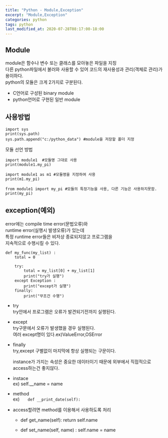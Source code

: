 ```yaml
---
title: "Python - Module,Exception"
excerpt: "Module,Exception"
categories: python
tags: python
last_modified_at: 2020-07-28T08:17:00-18:00
---
```

## Module
module은 함수나 변수 또는 클래스를 모아놓은 파일을 지칭  
다른 python파일에서 불러와 사용할 수 있어 코드의 재사용성과 관리(객체로 관리)가 용이하다.  
python의 모듈은 크게 2가지로 구분된다.  
- C언어로 구성된 binary module  
- python언어로 구현된 일반 module  




## 사용방법

``` 
import sys
print(sys.path)
sys.path.append("c:/python_data") #module을 저장할 폴더 지정
```  

모듈 선언 방법  

```
import module1	#모듈명 그대로 사용
print(module1.my_pi)

import module1 as m1 #모듈명을 지정하여 사용
print(m1.my_pi)

from module1 import my_pi #모듈의 특정기능을 사용, 다른 기능은 사용하지못함.
print(my_pi)
```  
   
## exception(예외)  
error에는 compile time error(문법오류)와  
runtime error(실행시 발생오류)가 있는데  
특정 runtime error들은 비저상 종료되지않고 프로그램을  
지속적으로 수행시킬 수 있다.  

```
def my_func(my_list) :
	total = 0
	
	try:
		total = my_list[0] + my_list[1]
		print("try가 실행")
	except Exception :
		print("except가 실행")
	finally:
		print("무조건 수행")
```

- try  
	try안에서 프로그램은 오류가 발견되기전까지 실행된다.  
- except  
	try구문에서 오류가 발생했을 경우 실행된다.  
	여러 except명이 있다.ex)ValueError,OSError  
- finally  
	try,except 구별없이 마지막에 항상 실행되는 구문이다.
	

  instance가 가지는 속성은 중요한 데이터이기 때문에 외부에서 직접적으로 access하는건 좋지않다.  
- instace  
   ex) self.__name = name  

- method  
   ex) ```    def __print_date(self): ```  
   
- access할려면 method를 이용해서 사용하도록 처리  
   - def get_name(self):  return self.name  

   - def set_name(self, name) : self.name = name  
